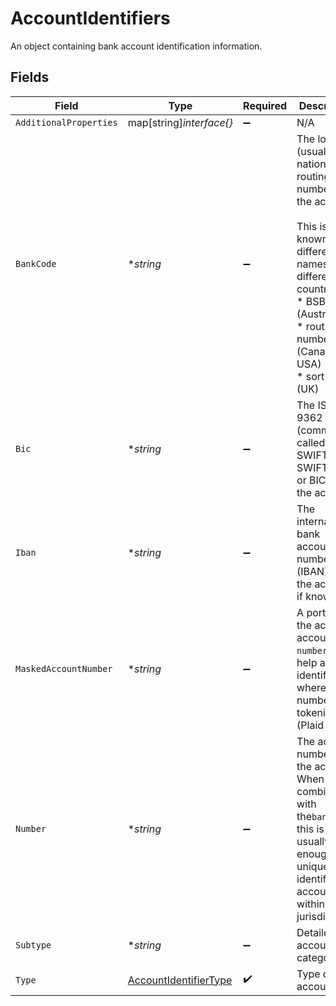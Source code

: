 # AccountIdentifiers

An object containing bank account identification information.


## Fields

| Field                                                                                                                                                                                         | Type                                                                                                                                                                                          | Required                                                                                                                                                                                      | Description                                                                                                                                                                                   |
| --------------------------------------------------------------------------------------------------------------------------------------------------------------------------------------------- | --------------------------------------------------------------------------------------------------------------------------------------------------------------------------------------------- | --------------------------------------------------------------------------------------------------------------------------------------------------------------------------------------------- | --------------------------------------------------------------------------------------------------------------------------------------------------------------------------------------------- |
| `AdditionalProperties`                                                                                                                                                                        | map[string]*interface{}*                                                                                                                                                                      | :heavy_minus_sign:                                                                                                                                                                            | N/A                                                                                                                                                                                           |
| `BankCode`                                                                                                                                                                                    | **string*                                                                                                                                                                                     | :heavy_minus_sign:                                                                                                                                                                            | The local (usually national) routing number for the account.<br/><br/>This is known by different names in different countries:<br/>* BSB code (Australia)<br/>* routing number (Canada, USA)<br/>* sort code (UK) |
| `Bic`                                                                                                                                                                                         | **string*                                                                                                                                                                                     | :heavy_minus_sign:                                                                                                                                                                            | The ISO 9362 code (commonly called SWIFT code, SWIFT-BIC or BIC) for the account.                                                                                                             |
| `Iban`                                                                                                                                                                                        | **string*                                                                                                                                                                                     | :heavy_minus_sign:                                                                                                                                                                            | The international bank account number (IBAN) for the account, if known.                                                                                                                       |
| `MaskedAccountNumber`                                                                                                                                                                         | **string*                                                                                                                                                                                     | :heavy_minus_sign:                                                                                                                                                                            | A portion of the actual account `number` to help account identification where number is tokenised (Plaid only)                                                                                |
| `Number`                                                                                                                                                                                      | **string*                                                                                                                                                                                     | :heavy_minus_sign:                                                                                                                                                                            | The account number for the account. When combined with the`bankCode`, this is usually enough to uniquely identify an account within a jurisdiction.                                           |
| `Subtype`                                                                                                                                                                                     | **string*                                                                                                                                                                                     | :heavy_minus_sign:                                                                                                                                                                            | Detailed account category                                                                                                                                                                     |
| `Type`                                                                                                                                                                                        | [AccountIdentifierType](../../models/shared/accountidentifiertype.md)                                                                                                                         | :heavy_check_mark:                                                                                                                                                                            | Type of account                                                                                                                                                                               |